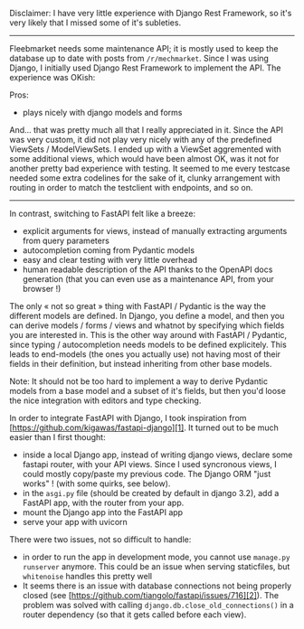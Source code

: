 Disclaimer: I have very little experience with Django Rest Framework, so it's very likely that I missed some of it's subleties.

-----

Fleebmarket needs some maintenance API; it is mostly used to keep the database up to date with posts from `/r/mechmarket`. Since I was using Django, I initially used Django Rest Framework to implement the API. The experience was OKish:

Pros: 

 - plays nicely with django models and forms

And... that was pretty much all that I really appreciated in it. Since the API was very custom, it did not play very nicely with any of the predefined ViewSets / ModelViewSets. I ended up with a ViewSet aggremented with some additional views, which would have been almost OK, was it not for another pretty bad experience with testing. It seemed to me every testcase needed some extra codelines for the sake of it, clunky arrangement with routing in order to match the testclient with endpoints, and so on.

-----

In contrast, switching to FastAPI felt like a breeze: 

 - explicit arguments for views, instead of manually extracting arguments from query parameters
 - autocompletion coming from Pydantic models
 - easy and clear testing with very little overhead
 - human readable description of the API thanks to the OpenAPI docs generation (that you can even use as a maintenance API, from your browser !)
 
The only « not so great » thing with FastAPI / Pydantic is the way the different models are defined. In Django, you define a model, and then you can derive models / forms / views and whatnot by specifying which fields you are interested in. This is the other way around with FastAPI / Pydantic, since typing / autocompletion needs models to be defined explicitely. This leads to end-models (the ones you actually use) not having most of their fields in their definition, but instead inheriting from other base models.

Note: It should not be too hard to implement a way to derive Pydantic models from a base model and a subset of it's fields, but then you'd loose the nice integration with editors and type checking.

In order to integrate FastAPI with Django, I took inspiration from [https://github.com/kigawas/fastapi-django][1]. It turned out to be much easier than I first thought:

 - inside a local Django app, instead of writing django views, declare some fastapi router, with your API views. Since I used syncronous views, I could mostly copy/paste my previous code. The Django ORM "just works" ! (with some quirks, see below).
 - in the `asgi.py` file (should be created by default in django 3.2), add a FastAPI app, with the router from your app.
 - mount the Django app into the FastAPI app
 - serve your app with uvicorn
 
There were two issues, not so difficult to handle:
 
 - in order to run the app in development mode, you cannot use `manage.py runserver` anymore. This could be an issue when serving staticfiles, but `whitenoise` handles this pretty well
 - It seems there is an issue with database connections not being properly closed (see [https://github.com/tiangolo/fastapi/issues/716][2]). The problem was solved with calling `django.db.close_old_connections()` in a router dependency (so that it gets called before each view).


  [1]: https://github.com/kigawas/fastapi-django
  [2]: https://github.com/tiangolo/fastapi/issues/716
